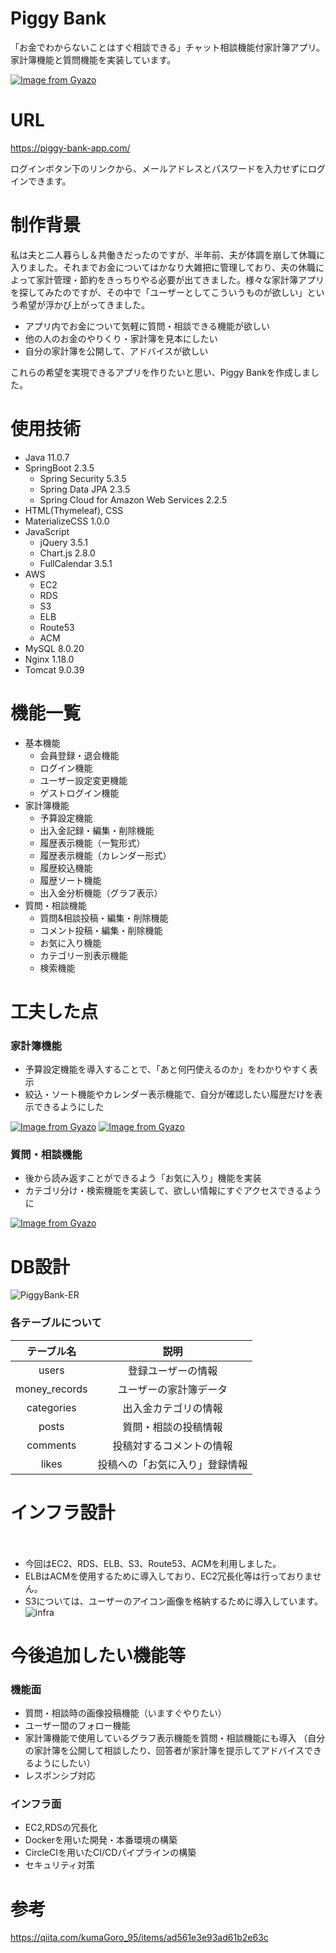 # Piggy Bank
 
 「お金でわからないことはすぐ相談できる」チャット相談機能付家計簿アプリ。家計簿機能と質問機能を実装しています。
  
[![Image from Gyazo](https://i.gyazo.com/987d86e72e7e6db6e69a2790d79f9955.gif)](https://gyazo.com/987d86e72e7e6db6e69a2790d79f9955)

 
# URL
 
 https://piggy-bank-app.com/
 
 ログインボタン下のリンクから、メールアドレスとパスワードを入力せずにログインできます。
 
 
# 制作背景
私は夫と二人暮らし＆共働きだったのですが、半年前、夫が体調を崩して休職に入りました。それまでお金についてはかなり大雑把に管理しており、夫の休職によって家計管理・節約をきっちりやる必要が出てきました。様々な家計簿アプリを探してみたのですが、その中で「ユーザーとしてこういうものが欲しい」という希望が浮かび上がってきました。

- アプリ内でお金について気軽に質問・相談できる機能が欲しい
- 他の人のお金のやりくり・家計簿を見本にしたい
- 自分の家計簿を公開して、アドバイスが欲しい

これらの希望を実現できるアプリを作りたいと思い、Piggy Bankを作成しました。

 
 # 使用技術
  
- Java 11.0.7
- SpringBoot 2.3.5
  - Spring Security 5.3.5
  - Spring Data JPA 2.3.5
  - Spring Cloud for Amazon Web Services 2.2.5
- HTML(Thymeleaf), CSS
- MaterializeCSS 1.0.0
- JavaScript
  - jQuery 3.5.1
  - Chart.js 2.8.0
  - FullCalendar 3.5.1
- AWS
  - EC2
  - RDS
  - S3
  - ELB
  - Route53
  - ACM
- MySQL 8.0.20
- Nginx 1.18.0
- Tomcat 9.0.39

 
# 機能一覧
- 基本機能
  - 会員登録・退会機能
  - ログイン機能
  - ユーザー設定変更機能
  - ゲストログイン機能
- 家計簿機能
  - 予算設定機能
  - 出入金記録・編集・削除機能
  - 履歴表示機能（一覧形式）
  - 履歴表示機能（カレンダー形式）
  - 履歴絞込機能
  - 履歴ソート機能
  - 出入金分析機能（グラフ表示）
- 質問・相談機能
  - 質問&相談投稿・編集・削除機能
  - コメント投稿・編集・削除機能
  - お気に入り機能
  - カテゴリー別表示機能
  - 検索機能

 
# 工夫した点
### 家計簿機能
- 予算設定機能を導入することで、「あと何円使えるのか」をわかりやすく表示
- 絞込・ソート機能やカレンダー表示機能で、自分が確認したい履歴だけを表示できるようにした

[![Image from Gyazo](https://i.gyazo.com/8fbbdb9d6cd753ce73917b4faa42e0b8.gif)](https://gyazo.com/8fbbdb9d6cd753ce73917b4faa42e0b8)
[![Image from Gyazo](https://i.gyazo.com/4f3d9a44dc279d8f67a28dd20b706735.gif)](https://gyazo.com/4f3d9a44dc279d8f67a28dd20b706735)

 
### 質問・相談機能
- 後から読み返すことができるよう「お気に入り」機能を実装
- カテゴリ分け・検索機能を実装して、欲しい情報にすぐアクセスできるように

[![Image from Gyazo](https://i.gyazo.com/810e609ab4f31426091eb2c2af64d133.gif)](https://gyazo.com/810e609ab4f31426091eb2c2af64d133)

 
# DB設計
![PiggyBank-ER](https://user-images.githubusercontent.com/68217595/110123954-de54cb00-7e04-11eb-972b-07fa671da904.png)

### 各テーブルについて
| テーブル名 | 説明 |
|:-:|:-:|
| users | 登録ユーザーの情報 |
| money_records | ユーザーの家計簿データ |
| categories | 出入金カテゴリの情報 |
| posts | 質問・相談の投稿情報 |
| comments | 投稿対するコメントの情報 |
| likes | 投稿への「お気に入り」登録情報 |

 
# インフラ設計
　
- 今回はEC2、RDS、ELB、S3、Route53、ACMを利用しました。
- ELBはACMを使用するために導入しており、EC2冗長化等は行っておりません。
- S3については、ユーザーのアイコン画像を格納するために導入しています。
![infra](https://user-images.githubusercontent.com/68217595/110447290-6c7dc980-8103-11eb-9ec9-7cc39b703b8b.png)

 
# 今後追加したい機能等
### 機能面
- 質問・相談時の画像投稿機能（いますぐやりたい）
- ユーザー間のフォロー機能
- 家計簿機能で使用しているグラフ表示機能を質問・相談機能にも導入 （自分の家計簿を公開して相談したり、回答者が家計簿を提示してアドバイスできるようにしたい）
- レスポンシブ対応
### インフラ面
- EC2,RDSの冗長化
- Dockerを用いた開発・本番環境の構築
- CircleCIを用いたCI/CDパイプラインの構築
- セキュリティ対策

# 参考
https://qiita.com/kumaGoro_95/items/ad561e3e93ad61b2e63c
